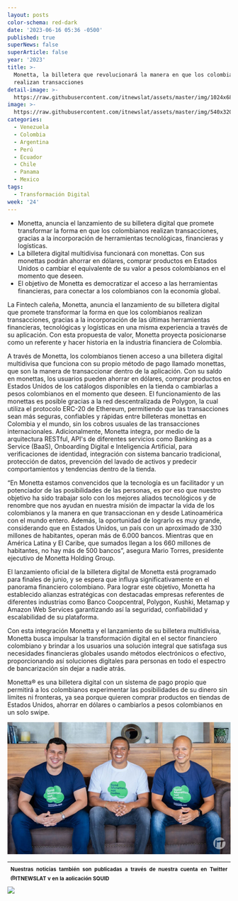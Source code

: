 ```yaml
---
layout: posts
color-schema: red-dark
date: '2023-06-16 05:36 -0500'
published: true
superNews: false
superArticle: false
year: '2023'
title: >-
  Monetta, la billetera que revolucionará la manera en que los colombianos
  realizan transacciones
detail-image: >-
  https://raw.githubusercontent.com/itnewslat/assets/master/img/1024x680/monetta-g.jpg
image: >-
  https://raw.githubusercontent.com/itnewslat/assets/master/img/540x320/monetta-p.jpg
categories:
  - Venezuela
  - Colombia
  - Argentina
  - Perú
  - Ecuador
  - Chile
  - Panama
  - Mexico
tags:
  - Transformación Digital
week: '24'
---
```

- Monetta, anuncia el lanzamiento de su billetera digital que promete transformar la forma en que los colombianos realizan transacciones, gracias a la incorporación de herramientas tecnológicas, financieras y logísticas.
- La billetera digital multidivisa funcionará con monettas. Con sus monettas podrán ahorrar en dólares, comprar productos en Estados Unidos o cambiar el equivalente de su valor a pesos colombianos en el momento que deseen.
- El objetivo de Monetta es democratizar el acceso a las herramientas financieras, para conectar a los colombianos con la economía global.

La Fintech caleña, Monetta,  anuncia el lanzamiento de su billetera digital que promete transformar la forma en que los colombianos realizan transacciones, gracias a la incorporación de las últimas herramientas financieras, tecnológicas y logísticas en una misma experiencia a través de su aplicación. Con esta propuesta de valor, Monetta proyecta posicionarse como un referente y hacer historia en la industria financiera de Colombia. 

A través de Monetta, los colombianos tienen acceso a una billetera digital multidivisa que funciona con su propio método de pago llamado monettas,  que son la manera de transaccionar dentro de la aplicación. Con su saldo en monettas, los usuarios pueden ahorrar en dólares, comprar productos en Estados Unidos de los catálogos disponibles en la tienda o cambiarlas a pesos colombianos en el momento que deseen. El funcionamiento de las monettas es posible gracias a la red descentralizada de Polygon, la cual utiliza el protocolo ERC-20 de Ethereum, permitiendo que las transacciones sean más seguras, confiables y rápidas entre billeteras monettas en Colombia y el mundo, sin los cobros usuales de las transacciones internacionales. Adicionalmente, Monetta integra, por medio de la arquitectura RESTful, API's de diferentes servicios como Banking as a Service (BaaS), Onboarding Digital e Inteligencia Artificial, para verificaciones de identidad, integración con sistema bancario tradicional, protección de datos, prevención del lavado de activos y predecir comportamientos y tendencias dentro de la tienda.

“En Monetta estamos convencidos que la tecnología es un facilitador y un potenciador de las posibilidades de las personas, es por eso que nuestro objetivo ha sido trabajar solo con los mejores aliados tecnológicos y de renombre que nos ayudan en nuestra misión de impactar la vida de los colombianos y la manera en que transaccionan en y desde Latinoamérica con el mundo entero. Además, la oportunidad de lograrlo es muy grande, considerando que en Estados Unidos, un país con un aproximado de 330 millones de habitantes, operan más de 6.000 bancos. Mientras que en América Latina y El Caribe, que sumados llegan a los 660 millones de habitantes, no hay más de 500 bancos”, asegura Mario Torres, presidente ejecutivo de Monetta Holding Group. 

El lanzamiento oficial de la billetera digital de Monetta está programado para finales de junio, y se espera que influya significativamente en el panorama financiero colombiano. Para lograr este objetivo, Monetta ha establecido alianzas estratégicas con destacadas empresas referentes de diferentes industrias como Banco Coopcentral, Polygon, Kushki, Metamap y Amazon Web Services garantizando así la seguridad, confiabilidad y escalabilidad de su plataforma.

Con esta integración Monetta y el lanzamiento de su billetera multidivisa, Monetta busca impulsar la transformación digital en el sector financiero colombiano y brindar a los usuarios una solución integral que satisfaga sus necesidades financieras globales usando métodos electrónicos o efectivo, proporcionando así soluciones digitales para personas en todo el espectro de bancarización sin dejar a nadie atrás.

Monetta® es una billetera digital con un sistema de pago propio que permitirá a los colombianos experimentar las posibilidades de su dinero sin límites ni fronteras, ya sea porque quieren comprar productos en tiendas de Estados Unidos, ahorrar en dólares o cambiarlos a pesos colombianos en un solo swipe.

![](https://raw.githubusercontent.com/itnewslat/assets/master/img/540x320/monetta-p.jpg)

<table style="height: 42px;" width="569">
<tbody>
<tr>
<td style="text-align: justify;"><sub><strong>Nuestras noticias también son publicadas a través de nuestra cuenta en Twitter <a href="https://twitter.com/itnewslat?lang=es">@ITNEWSLAT</a> y en la aplicación <a href="https://squidapp.co/en/">SQUID</a></strong></sub></td>
</tr>
</tbody>
</table>
<img src="https://tracker.metricool.com/c3po.jpg?hash=56f88a41e39ab42c063cc51676587a04"/>